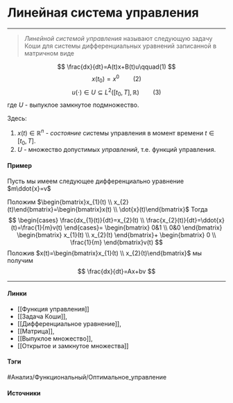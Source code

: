 # Линейная система управления
***
>*Линейной системой управления* называют следующую задачу Коши для системы дифференциальных уравнений записанной в матричном виде

$$
\frac{dx}{dt}=A(t)x+B(t)u\qquad(1)
$$
$$
x(t_{0})=x^{0}\qquad(2)
$$
$$
u(\cdot)\in U\subseteq L^{2}([t_{0},T],\mathbb{R})\qquad(3)
$$
где $U$ - выпуклое замкнутое подмножество.

Здесь: 
1. $x(t)\in\mathbb{R}^{n}$ - *состояние* системы управления в момент времени $t\in[t_{0},T]$.
2. $U$ - множество допустимых *управлений*, т.е. функций управления.

#### Пример
Пусть мы имеем следующее дифференциально уравнение $m\ddot{x}=v$

Положим $\begin{bmatrix}x_{1}(t) \\ x_{2}(t)\end{bmatrix}=\begin{bmatrix}x(t) \\ \dot{x}(t)\end{bmatrix}$
Тогда
$$
\begin{cases}
\frac{dx_{1}(t)}{dt}=x_{2}(t) \\
\frac{x_{2}(t)}{dt}=\ddot{x}(t)=\frac{1}{m}v(t)
\end{cases}=
\begin{bmatrix}
0&1 \\ 0&0
\end{bmatrix}
\begin{bmatrix}
x_{1}(t) \\ x_{2}(t)
\end{bmatrix}+
\begin{bmatrix}
0 \\ \frac{1}{m}
\end{bmatrix}v(t)
$$
Положив $x(t)=\begin{bmatrix}x_{1}(t) \\ x_{2}(t)\end{bmatrix}$ мы получим
$$
\frac{dx}{dt}=Ax+bv
$$
***
#### Линки
- [[Функция управления]]
- [[Задача Коши]],
- [[Дифференциальное уравнение]],
- [[Матрица]],
- [[Выпуклое множество]],
- [[Открытое и замкнутое множества]]
#### Тэги
 #Анализ/Функциональный/Оптимальное_управление 
#### Источники
